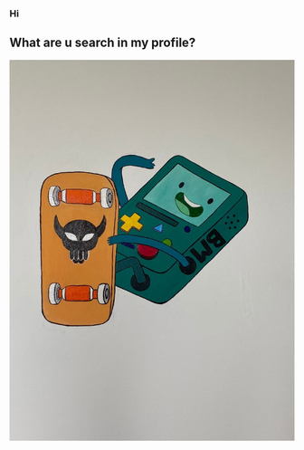 ### Hi
## What are u search in my profile?
![](https://github.com/NickiCat/NickiCat/blob/main/pictures/Calculator_on_sk8.jpg)
